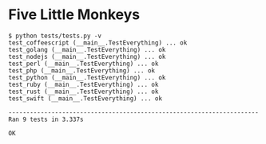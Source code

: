 Five Little Monkeys
===================

	$ python tests/tests.py -v
	test_coffeescript (__main__.TestEverything) ... ok
	test_golang (__main__.TestEverything) ... ok
	test_nodejs (__main__.TestEverything) ... ok
	test_perl (__main__.TestEverything) ... ok
	test_php (__main__.TestEverything) ... ok
	test_python (__main__.TestEverything) ... ok
	test_ruby (__main__.TestEverything) ... ok
	test_rust (__main__.TestEverything) ... ok
	test_swift (__main__.TestEverything) ... ok
	
	----------------------------------------------------------------------
	Ran 9 tests in 3.337s
	
	OK
